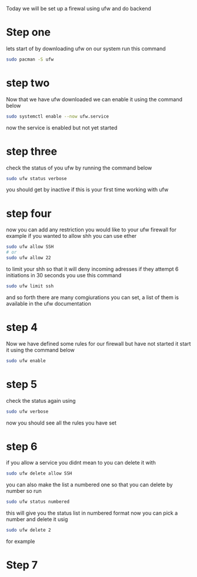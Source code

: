 Today we will be set up a firewal using ufw and do backend 
# Step one
lets start of by downloading ufw on our system
run this command
```bash
sudo pacman -S ufw
```
# step two 
Now that we have ufw downloaded we can enable it
using the command below
```bash
sudo systemctl enable --now ufw.service
```
now the service is enabled but not yet started
# step three 
check the status of you ufw by running the command below
```bash
sudo ufw status verbose
```
you should get by inactive if this is your first time working with ufw
# step four
now you can add any restriction you would like to your ufw firewall
for example if you wanted to allow shh you can use ether
```bash
sudo ufw allow SSH
# or
sudo ufw allow 22
```
to limit your shh so that it will deny incoming adresses if they attempt 6 initiations in 30 seconds
you use this command 
```bash
sudo ufw limit ssh
```
and so forth there are many comgiurations you can set, a list of them is available in the ufw documentation 
# step 4
Now we have defined some rules for our firewall but have not started it 
start it using the command below
```bash
sudo ufw enable
```
# step 5 
check the status again 
using 
```bash
sudo ufw verbose
```
now you should see all the rules you have set 
# step 6
if you allow a service you didnt mean to you can delete it with 
```bash
sudo ufw delete allow SSH
```
you can also make the list a numbered one so that you can delete by number
so run 
```bash 
sudo ufw status numbered
```
this will give you the status list in numbered format
now you can pick a number and delete it usig 
```bash 
sudo ufw delete 2
```
for example
# Step 7






